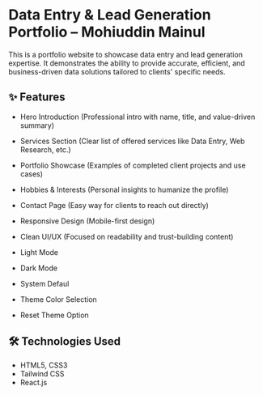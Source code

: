 # Data Entry & Lead Generation Portfolio – Mohiuddin Mainul

This is a portfolio website to showcase data entry and lead generation expertise. It demonstrates the ability to provide accurate, efficient, and business-driven data solutions tailored to clients' specific needs.

## ✨ Features
- Hero Introduction (Professional intro with name, title, and value-driven summary)
- Services Section (Clear list of offered services like Data Entry, Web Research, etc.)  
- Portfolio Showcase (Examples of completed client projects and use cases)  
- Hobbies & Interests (Personal insights to humanize the profile)  
- Contact Page (Easy way for clients to reach out directly)  
- Responsive Design (Mobile-first design)   
- Clean UI/UX (Focused on readability and trust-building content)

- Light Mode
- Dark Mode
- System Defaul
- Theme Color Selection
- Reset Theme Option


## 🛠 Technologies Used
- HTML5, CSS3
- Tailwind CSS
- React.js
